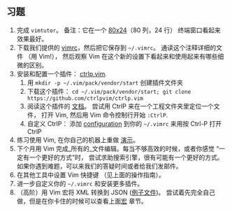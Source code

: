 ## 习题



1.  完成 `vimtutor`。 备注：它在一个 [80x24](https://en.wikipedia.org/wiki/VT100)（80 列，24 行） 终端窗口看起来效果最好。
2.  下载我们提供的 [vimrc](https://missing-semester-cn.github.io/2020/files/vimrc)，然后把它保存到 `~/.vimrc`。 通读这个注释详细的文件 （用 Vim!）， 然后观察 Vim 在这个新的设置下看起来和使用起来有哪些细微的区别。
3.  安装和配置一个插件： [ctrlp.vim](https://github.com/ctrlpvim/ctrlp.vim).
    1.  用 `mkdir -p ~/.vim/pack/vendor/start` 创建插件文件夹
    2.  下载这个插件： `cd ~/.vim/pack/vendor/start; git clone https://github.com/ctrlpvim/ctrlp.vim`
    3.  阅读这个插件的 [文档](https://github.com/ctrlpvim/ctrlp.vim/blob/master/readme.md)。 尝试用 CtrlP 来在一个工程文件夹里定位一个文件， 打开 Vim, 然后用 Vim 命令控制行开始 `:CtrlP`.
    4.  自定义 CtrlP： 添加 [configuration](https://github.com/ctrlpvim/ctrlp.vim/blob/master/readme.md#basic-options) 到你的 `~/.vimrc` 来用按 Ctrl-P 打开 CtrlP
4.  练习使用 Vim, 在你自己的机器上重做 [演示](https://missing-semester-cn.github.io/2020/editors/#demo)。
5.  下个月用 Vim 完成_所有的_文件编辑。每当不够高效的时候，或者你感觉 “一定有一个更好的方式”时， 尝试求助搜索引擎，很有可能有一个更好的方式。如果你遇到难题，可以来我们的答疑时间或者给我们发邮件。
6.  在其他工具中设置 Vim 快捷键 （见上面的操作指南）。
7.  进一步自定义你的 `~/.vimrc` 和安装更多插件。
8.  （高阶）用 Vim 宏将 XML 转换到 JSON ([例子文件](https://missing-semester-cn.github.io/2020/files/example-data.xml))。 尝试着先完全自己做，但是在你卡住的时候可以查看上面[宏](https://missing-semester-cn.github.io/2020/editors/#macros) 章节。


